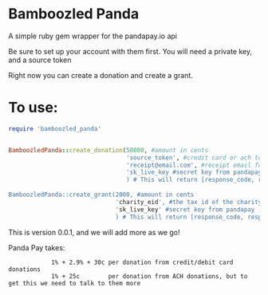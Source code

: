 
# Bamboozled Panda

A simple ruby gem wrapper for the pandapay.io api

Be sure to set up your account with them first. You will need a private key, and a source token

Right now you can create a donation and create a grant.

# To use:

``` ruby
require 'bamboozled_panda'


BamboozledPanda::create_donation(50000, #amount in cents
                                 'source_token', #credit card or ach token from pandapay tokenizer
                                 'receipt@email.com', #receipt email for tax refund
                                 'sk_live_key #secret key from pandapay
                                 ) # This will return [response_code, response_body]
                                 
BamboozledPanda::create_grant(2000, #amount in cents 
                              'charity_eid', #the tax id of the charity
                              'sk_live_key' #secret key from pandapay
                              ) # This will return [response_code, response_body]
```

This is version 0.0.1, and we will add more as we go!

Panda Pay takes: 

                1% + 2.9% + 30c per donation from credit/debit card donations
                1% + 25c        per donation from ACH donations, but to get this we need to talk to them more

